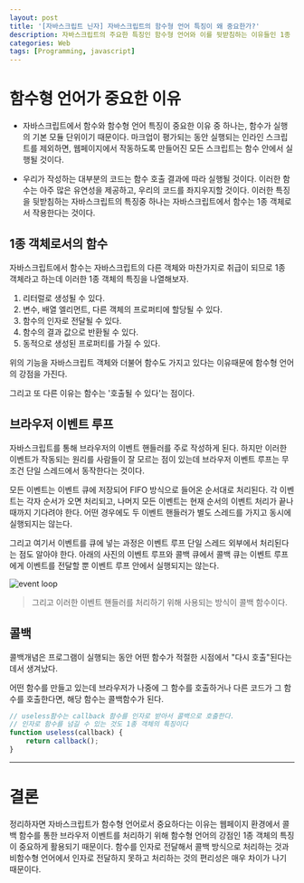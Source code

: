 ```yaml
---
layout: post
title: '[자바스크립트 닌자] 자바스크립트의 함수형 언어 특징이 왜 중요한가?'
description: 자바스크립트의 주요한 특징인 함수형 언어와 이를 뒷받침하는 이유들인 1종 객체의 특징과 브라우저 이벤트 발생의 특징을 알아보자
categories: Web
tags: [Programming, javascript]
---
```


# 함수형 언어가 중요한 이유

-   자바스크립트에서 함수와 함수형 언어 특징이 중요한 이유 중 하나는, 함수가 실행의 기본 모듈 단위이기 때문이다. 마크업이 평가되는 동안 실행되는 인라인 스크립트를 제외하면, 웹페이지에서 작동하도록 만들어진 모든 스크립트는 함수 안에서 실행될 것이다.

-   우리가 작성하는 대부분의 코드는 함수 호출 결과에 따라 실행될 것이다. 이러한 함수는 아주 많은 유연성을 제공하고, 우리의 코드를 좌지우지할 것이다. 이러한 특징을 뒷받침하는 자바스크립트의 특징중 하나는 자바스크립트에서 함수는 1종 객체로서 작용한다는 것이다.

## 1종 객체로서의 함수

자바스크립트에서 함수는 자바스크립트의 다른 객체와 마찬가지로 취급이 되므로 1종 객체라고 하는데 이러한 1종 객체의 특징을 나열해보자.

1. 리터럴로 생성될 수 있다.
2. 변수, 배열 엘리먼트, 다른 객체의 프로퍼티에 할당될 수 있다.
3. 함수의 인자로 전달될 수 있다.
4. 함수의 결과 값으로 반환될 수 있다.
5. 동적으로 생성된 프로퍼티를 가질 수 있다.

위의 기능을 자바스크립트 객체와 더불어 함수도 가지고 있다는 이유때문에 함수형 언어의 강점을 가진다.

그리고 또 다른 이유는 함수는 '호출될 수 있다'는 점이다.

## 브라우저 이벤트 루프

자바스크립트를 통해 브라우저의 이벤트 핸들러를 주로 작성하게 된다. 하지만 이러한 이벤트가 작동되는 원리를 사람들이 잘 모르는 점이 있는데 브라우저 이벤트 루프는 무조건 단일 스레드에서 동작한다는 것이다.

모든 이벤트는 이벤트 큐에 저장되어 FIFO 방식으로 들어온 순서대로 처리된다. 각 이벤트는 각자 순서가 오면 처리되고, 나머지 모든 이벤트는 현재 순서의 이벤트 처리가 끝나 때까지 기다려야 한다. 어떤 경우에도 두 이벤트 핸들러가 별도 스레드를 가지고 동시에 실행되지는 않는다.

그리고 여기서 이벤트를 큐에 넣는 과정은 이벤트 루프 단일 스레드 외부에서 처리된다는 점도 알아야 한다. 아래의 사진의 이벤트 루프와 콜백 큐에서 콜백 큐는 이벤트 루프에게 이벤트를 전달할 뿐 이벤트 루프 안에서 실행되지는 않는다.

![event loop](https://miro.medium.com/max/2048/1*4lHHyfEhVB0LnQ3HlhSs8g.png)

> 그리고 이러한 이벤트 핸들러를 처리하기 위해 사용되는 방식이 콜백 함수이다.

## 콜백

콜백개념은 프로그램이 실행되는 동안 어떤 함수가 적절한 시점에서 "다시 호출"된다는 데서 생겨났다.

어떤 함수를 만들고 있는데 브라우저가 나중에 그 함수를 호출하거나 다른 코드가 그 함수를 호출한다면, 해당 함수는 콜백함수가 된다.

```js
// useless함수는 callback 함수를 인자로 받아서 콜백으로 호출한다.
// 인자로 함수를 넘길 수 있는 것도 1종 객체의 특징이다
function useless(callback) {
	return callback();
}
```

---

# 결론

정리하자면 자바스크립트가 함수형 언어로서 중요하다는 이유는 웹페이지 환경에서 콜백 함수를 통한 브라우저 이벤트를 처리하기 위해 함수형 언어의 강점인 1종 객체의 특징이 중요하게 활용되기 때문이다. 함수를 인자로 전달해서 콜백 방식으로 처리하는 것과 비함수형 언어에서 인자로 전달하지 못하고 처리하는 것의 편리성은 매우 차이가 나기 때문이다.
